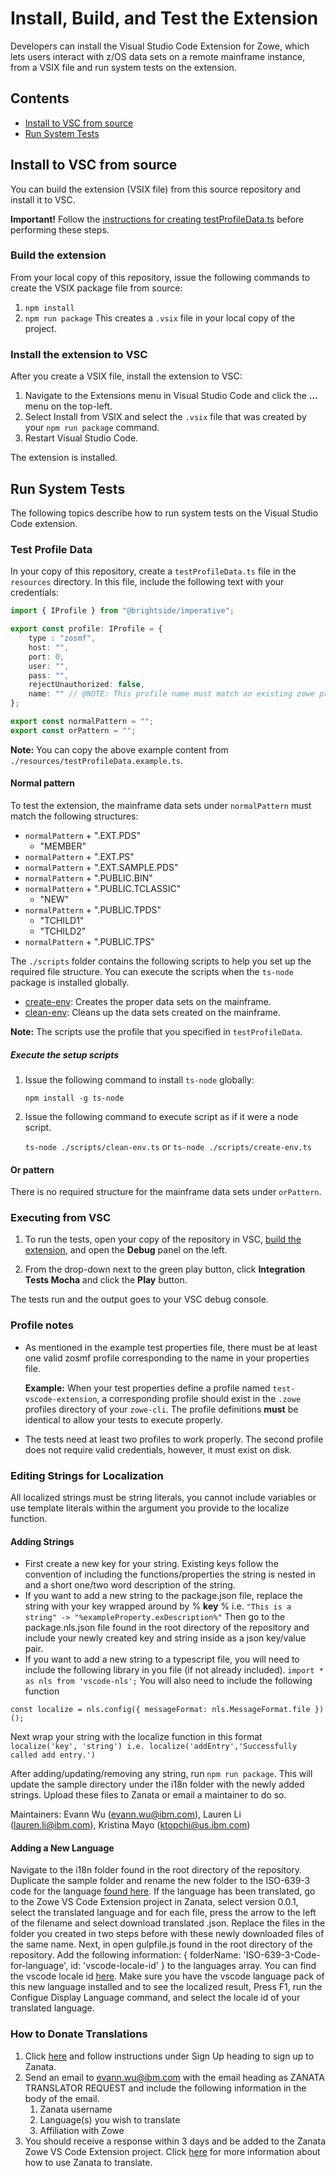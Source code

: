 # Install, Build, and Test the Extension

Developers can install the Visual Studio Code Extension for Zowe, which lets users interact with z/OS data sets on a remote mainframe instance, from a VSIX file and run system tests on the extension.

## Contents

- [Install to VSC from source](#install-to-vsc-from-source)
- [Run System Tests](#run-system-tests)

## Install to VSC from source

You can build the extension (VSIX file) from this source repository and install it to VSC.  

**Important!** Follow the [instructions  for creating testProfileData.ts](#run-system-tests) before performing these steps.

### Build the extension

From your local copy of this repository, issue the following commands to create the VSIX package file from source:

1. `npm install`
2. `npm run package`
   This creates a `.vsix` file in your local copy of the project.

### Install the extension to VSC

After you create a VSIX file, install the extension to VSC:

1. Navigate to the Extensions menu in Visual Studio Code and click the **...** menu on the top-left. 
2. Select Install from VSIX and select the `.vsix` file that was created by your `npm run package` command. 
3. Restart Visual Studio Code.

The extension is installed.

## Run System Tests

The following topics describe how to run system tests on the Visual Studio Code extension.

### Test Profile Data

In your copy of this repository, create a `testProfileData.ts` file in the `resources` directory. In this file, include the following text with your credentials:

```typescript
import { IProfile } from "@brightside/imperative";

export const profile: IProfile = {
    type : "zosmf",
    host: "",
    port: 0,
    user: "",
    pass: "",
    rejectUnauthorized: false,
    name: "" // @NOTE: This profile name must match an existing zowe profile in the ~/.zowe/profiles/zosmf folder
};

export const normalPattern = "";
export const orPattern = "";
```

**Note:** You can copy the above example content from `./resources/testProfileData.example.ts`.

#### Normal pattern

To test the extension, the mainframe data sets under `normalPattern` must match the following structures:

- `normalPattern` + ".EXT.PDS"
  - "MEMBER"
- `normalPattern` + ".EXT.PS"
- `normalPattern` + ".EXT.SAMPLE.PDS"
- `normalPattern` + ".PUBLIC.BIN"
- `normalPattern` + ".PUBLIC.TCLASSIC"
  - "NEW"
- `normalPattern` + ".PUBLIC.TPDS"
  - "TCHILD1"
  - "TCHILD2"
- `normalPattern` + ".PUBLIC.TPS"

The `./scripts` folder contains the following scripts to help you set up the required file structure. You can execute the scripts when the `ts-node` package is installed globally.

- [create-env](/scripts/create-env.ts): Creates the proper data sets on the mainframe.
- [clean-env](/scripts/clean-env.ts): Cleans up the data sets created on the mainframe.

**Note:** The scripts use the profile that you specified in `testProfileData`.

##### Execute the setup scripts

1. Issue the following command to install `ts-node` globally:

    `npm install -g ts-node`

2. Issue the following command to execute script as if it were a node script.

    `ts-node ./scripts/clean-env.ts` or `ts-node ./scripts/create-env.ts`

#### Or pattern

There is no required structure for the mainframe data sets under `orPattern`.

### Executing from VSC

1. To run the tests, open your copy of the repository in VSC, [build the extension](#build-the-extension), and open the **Debug** panel on the left.

2. From the drop-down next to the green play button, click **Integration Tests Mocha** and click the **Play** button.

  The tests run and the output goes to your VSC debug console. 

### Profile notes

- As mentioned in the example test properties file, there must be at least one valid zosmf profile corresponding to the name in your properties file.

  **Example:** When your test properties define a profile named `test-vscode-extension`, a corresponding profile should exist in the `.zowe` profiles directory of your `zowe-cli`. The profile definitions **must** be identical to allow your tests to execute properly.
- The tests need at least two profiles to work properly. The second profile does not require valid credentials, however, it must exist on disk.

### Editing Strings for Localization
All localized strings must be string literals, you cannot include variables or use template literals within the argument you provide to the localize function.

#### Adding Strings
- First create a new key for your string. Existing keys follow the convention of including the functions/properties the string is nested in and a short one/two word description of the string.
- If you want to add a new string to the package.json file, replace the string with your key wrapped around by \% __key__ \% i.e. `"This is a string" -> "%exampleProperty.exDescription%"`
Then go to the package.nls.json file found in the root directory of the repository and include your newly created key and string inside as a json key/value pair.
- If you want to add a new string to a typescript file, you will need to include the following library in you file (if not already included). `import * as nls from 'vscode-nls';` You will also need to include the following function
```
const localize = nls.config({ messageFormat: nls.MessageFormat.file })(); 
```
Next wrap your string with the localize function in this format
`localize('key', 'string') i.e. localize('addEntry','Successfully called add entry.')`

After adding/updating/removing any string, run `npm run package`. This will update the sample directory under the i18n folder with the newly added strings. Upload these files to Zanata or email a maintainer to do so.

Maintainers: Evann Wu (evann.wu@ibm.com), Lauren Li (lauren.li@ibm.com), Kristina Mayo (ktopchi@us.ibm.com)

#### Adding a New Language
Navigate to the i18n folder found in the root directory of the repository. Duplicate the sample folder and rename the new folder to the ISO-639-3 code for the language [found here](https://en.wikipedia.org/wiki/Wikipedia:WikiProject_Languages/List_of_ISO_639-3_language_codes_(2019)). If the language has been translated, go to the Zowe VS Code Extension project in Zanata, select version 0.0.1, select the translated language and for each file, press the arrow to the left of the filename and select download translated .json. Replace the files in the folder you created in two steps before with these newly downloaded files of the same name.
Next, in open gulpfile.js found in the root directory of the repository. Add the following information: { folderName: 'ISO-639-3-Code-for-language', id: 'vscode-locale-id' } to the languages array. You can find the vscode locale id [here](https://code.visualstudio.com/docs/getstarted/locales).
Make sure you have the vscode language pack of this new language installed and to see the localized result, Press F1, run the Configue Display Language command, and select the locale id of your translated language.

### How to Donate Translations
1. Click [here](https://translate.zanata.org/?dswid=8786) and follow instructions under Sign Up heading to sign up to Zanata.
2. Send an email to evann.wu@ibm.com with the email heading as ZANATA TRANSLATOR REQUEST and include the following information in the body of the email.
    1. Zanata username
    2. Language(s) you wish to translate
    3. Affiliation with Zowe
3. You should receive a response within 3 days and be added to the Zanata Zowe VS Code Extension project. Click [here](http://docs.zanata.org/en/release/user-guide/translator-guide/) for more information about how to use Zanata to translate.

